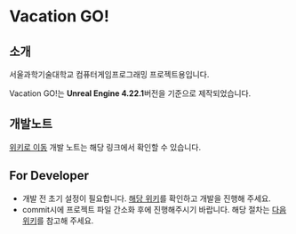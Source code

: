 # Vacation GO!

## 소개

서울과학기술대학교 컴퓨터게임프로그래밍 프로젝트용입니다.

Vacation GO!는 **Unreal Engine 4.22.1**버전을 기준으로 제작되었습니다.



## 개발노트

[위키로 이동](https://github.com/rlatjdrhks74/VacationGo/wiki) 개발 노트는 해당 링크에서 확인할 수 있습니다.



## For Developer

* 개발 전 초기 설정이 필요합니다. [해당 위키](https://github.com/rlatjdrhks74/VacationGo/wiki/%EC%B4%88%EA%B8%B0-%EC%84%A4%EC%A0%95)를 확인하고 개발을 진행해 주세요.
* commit시에 프로젝트 파일 간소화 후에 진행해주시기 바랍니다. 해당 절차는 [다음 위키](https://github.com/rlatjdrhks74/VacationGo/wiki/Commit%EC%8B%9C-%EC%9C%A0%EC%9D%98%EC%82%AC%ED%95%AD)를 참고해 주세요.

